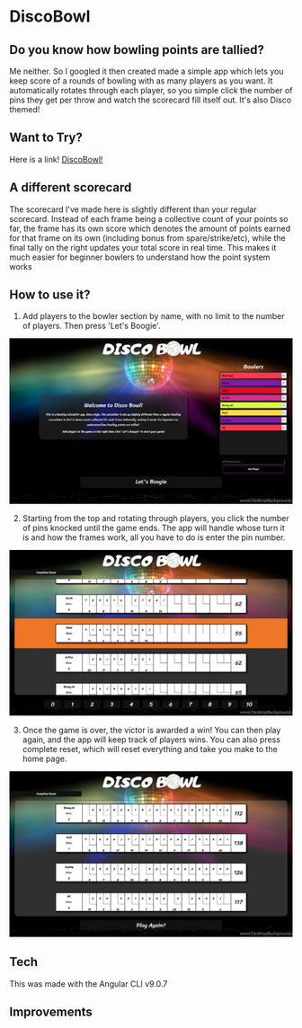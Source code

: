 # DiscoBowl

## Do you know how bowling points are tallied?

Me neither. So I googled it then created made a simple app which lets you keep score of a rounds of bowling with as many players as you want. It automatically rotates through each player, so you simple click the number of pins they get per throw and watch the scorecard fill itself out. It's also Disco themed!

## Want to Try?
Here is a link! [DiscoBowl!](https://discobowl.netlify.app/)

## A different scorecard

The scorecard I've made here is slightly different than your regular scorecard. Instead of each frame being a collective count of your points so far, the frame has its own score which denotes the amount of points earned for that frame on its own (including bonus from spare/strike/etc), while the final tally on the right updates your total score in real time. This makes it much easier for beginner bowlers to understand how the point system works

## How to use it?

1. Add players to the bowler section by name, with no limit to the number of players. Then press 'Let's Boogie'.

![](client/src/images/screencap1.png)

2. Starting from the top and rotating through players, you click the number of pins knocked until the game ends. The app will handle whose turn it is and how the frames work, all you have to do is enter the pin number.

![](client/src/images/screencap2.png)

3. Once the game is over, the victor is awarded a win! You can then play again, and the app will keep track of players wins. You can also press complete reset, which will reset everything and take you make to the home page.

![](client/src/images/screencap3.png)

## Tech

This was made with the Angular CLI v9.0.7

## Improvements 

